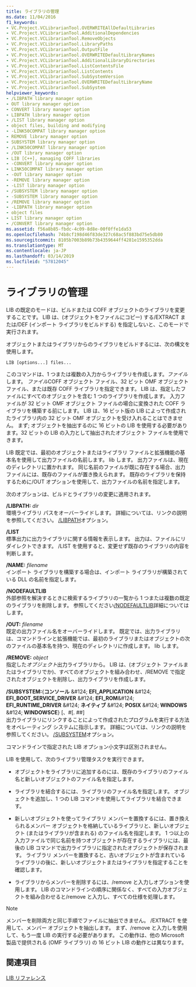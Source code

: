 ```yaml
---
title: ライブラリの管理
ms.date: 11/04/2016
f1_keywords:
- VC.Project.VCLibrarianTool.OVERWRITEAllDefaultLibraries
- VC.Project.VCLibrarianTool.AdditionalDependencies
- VC.Project.VCLibrarianTool.RemoveObjects
- VC.Project.VCLibrarianTool.LibraryPaths
- VC.Project.VCLibrarianTool.OutputFile
- VC.Project.VCLibrarianTool.OVERWRITEDefaultLibraryNames
- VC.Project.VCLibrarianTool.AdditionalLibraryDirectories
- VC.Project.VCLibrarianTool.ListContentsFile
- VC.Project.VCLibrarianTool.ListContents
- VC.Project.VCLibrarianTool.SubSystemVersion
- VC.Project.VCLibrarianTool.OVERWRITEDefaultLibraryName
- VC.Project.VCLibrarianTool.SubSystem
helpviewer_keywords:
- /LIBPATH library manager option
- OUT library manager option
- CONVERT library manager option
- LIBPATH library manager option
- /LIST library manager option
- object files, building and modifying
- -LINK50COMPAT library manager option
- REMOVE library manager option
- SUBSYSTEM library manager option
- /LINK50COMPAT library manager option
- /OUT library manager option
- LIB [C++], managing COFF libraries
- -CONVERT library manager option
- LINK50COMPAT library manager option
- -OUT library manager option
- -REMOVE library manager option
- -LIST library manager option
- /SUBSYSTEM library manager option
- -SUBSYSTEM library manager option
- /REMOVE library manager option
- -LIBPATH library manager option
- object files
- LIST library manager option
- /CONVERT library manager option
ms.assetid: f56a8b85-fbdc-4c09-8d8e-00f0ffe1da53
ms.openlocfilehash: 74b8cf198d46f83de327c68ac5f883bd75e5db80
ms.sourcegitcommit: 8105b7003b89b73b4359644ff4281e1595352dda
ms.translationtype: MT
ms.contentlocale: ja-JP
ms.lasthandoff: 03/14/2019
ms.locfileid: "57812045"
---
```

# <a name="managing-a-library"></a>ライブラリの管理

LIB の既定のモードは、ビルドまたは COFF オブジェクトのライブラリを変更することです。 LIB は、(オブジェクトをファイルにコピー) する/EXTRACT または/DEF (インポート ライブラリをビルドする) を指定しないと、このモードで実行されます。

オブジェクトまたはライブラリからのライブラリをビルドするには、次の構文を使用します。

```
LIB [options...] files...
```

このコマンドは、1 つまたは複数の入力からライブラリを作成します。*ファイル*します。 *ファイル*COFF オブジェクト ファイル、32 ビット OMF オブジェクト ファイル、または既存 COFF ライブラリを指定できます。 LIB は、指定したファイルにすべてのオブジェクトを含む 1 つのライブラリを作成します。 入力ファイルが 32 ビット OMF オブジェクト ファイルの場合に変換された COFF ライブラリを構築する前にします。 LIB は、16 ビット版の LIB によって作成されたライブラリ内の 32 ビット OMF オブジェクトを受け入れることはできません。 まず; オブジェクトを抽出するのに 16 ビットの LIB を使用する必要があります。32 ビットの LIB の入力として抽出されたオブジェクト ファイルを使用できます。

LIB 既定では、最初のオブジェクトまたはライブラリ ファイルと拡張機能の基本名を使用して出力ファイルの名前します。 lib します。 出力ファイルは、現在のディレクトリに置かれます。 同じ名前のファイルが既に存在する場合、出力ファイルには、既存のファイルが置き換えられます。 既存のライブラリを保持するために/OUT オプションを使用して、出力ファイルの名前を指定します。

次のオプションは、ビルドとライブラリの変更に適用されます。

**/LIBPATH:** *dir*<br/>
環境ライブラリ パスをオーバーライドします。 詳細については、リンクの説明を参照してください。 [/LIBPATH](libpath-additional-libpath.md)オプション。

**/LIST**<br/>
標準出力に出力ライブラリに関する情報を表示します。 出力は、ファイルにリダイレクトできます。 /LIST を使用すると、変更せず既存のライブラリの内容を判断します。

**/NAME:** *filename*<br/>
インポート ライブラリを構築する場合は、インポート ライブラリが構築されている DLL の名前を指定します。

**/NODEFAULTLIB**<br/>
外部参照を解決するときに検索するライブラリの一覧から 1 つまたは複数の既定のライブラリを削除します。 参照してください[/NODEFAULTLIB](nodefaultlib-ignore-libraries.md)詳細についてはします。

**/OUT:** *filename*<br/>
既定の出力ファイル名をオーバーライドします。 既定では、出力ライブラリは、コマンドラインと拡張機能では、最初のライブラリまたはオブジェクトの次のファイルの基本名を持つ、現在のディレクトリに作成します。 lib します。

**/REMOVE:** *object*<br/>
指定した*オブジェクト*出力ライブラリから。 LIB は、(オブジェクト ファイルまたはライブラリでか)、すべてのオブジェクトを組み合わせ、/REMOVE で指定されたオブジェクトを削除し、出力ライブラリを作成します。

**/SUBSYSTEM:**{**コンソール** &AMP;#124; **EFI_APPLICATION** &AMP;#124; **EFI_BOOT_SERVICE_DRIVER** &AMP;#124; **EFI_ROM**&AMP;#124; **EFI_RUNTIME_DRIVER** &AMP;#124; **ネイティブ** &AMP;#124; **POSIX** &AMP;#124; **WINDOWS** &AMP;#124; **WINDOWSCE**} [、#[. ##]<br/>
出力ライブラリにリンクすることによって作成されたプログラムを実行する方法をオペレーティング システムに指示します。 詳細については、リンクの説明を参照してください。 [/SUBSYSTEM](subsystem-specify-subsystem.md)オプション。

コマンドラインで指定された LIB オプション小文字は区別されません。

LIB を使用して、次のライブラリ管理タスクを実行できます。

- オブジェクトをライブラリに追加するのには、既存のライブラリのファイル名と新しいオブジェクトのファイル名を指定します。

- ライブラリを結合するには、ライブラリのファイル名を指定します。 オブジェクトを追加し、1 つの LIB コマンドを使用してライブラリを結合できます。

- 新しいオブジェクトを使ってライブラリ メンバーを置換するには、置き換えられるメンバー オブジェクトを格納しているライブラリと、新しいオブジェクト (またはライブラリが含まれる) のファイル名を指定します。 1 つ以上の入力ファイルで同じ名前を持つオブジェクトが存在するライブラリには、最後の LIB コマンドで出力ライブラリに指定されたオブジェクトが保存されます。 ライブラリ メンバーを置換すると、古いオブジェクトが含まれているライブラリの後に、新しいオブジェクトまたはライブラリを指定することを確認します。

- ライブラリからメンバーを削除するには、/remove と入力しオプションを使用します。 LIB のコマンドラインの順序に関係なく、すべての入力オブジェクトを組み合わせると/remove と入力し、すべての仕様を処理します。

> [!NOTE]
>  メンバーを削除両方と同じ手順でファイルに抽出できません。 /EXTRACT を使用して、メンバー オブジェクトを抽出します。 まず、/remove と入力しを使用して、もう一度 LIB の実行する必要があります。 この動作は、他の Microsoft 製品で提供される (OMF ライブラリ) の 16 ビット LIB の動作とは異なります。

## <a name="see-also"></a>関連項目

[LIB リファレンス](lib-reference.md)
